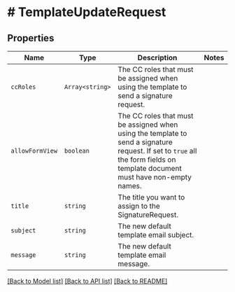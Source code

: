 # # TemplateUpdateRequest



## Properties

Name | Type | Description | Notes
------------ | ------------- | ------------- | -------------
| `ccRoles` | ```Array<string>``` |  The CC roles that must be assigned when using the template to send a signature request.  |  |
| `allowFormView` | ```boolean``` |  The CC roles that must be assigned when using the template to send a signature request. If set to `true` all the form fields on template document must have non-empty names.  |  |
| `title` | ```string``` |  The title you want to assign to the SignatureRequest.  |  |
| `subject` | ```string``` |  The new default template email subject.  |  |
| `message` | ```string``` |  The new default template email message.  |  |

[[Back to Model list]](../../README.md#models) [[Back to API list]](../../README.md#endpoints) [[Back to README]](../../README.md)
